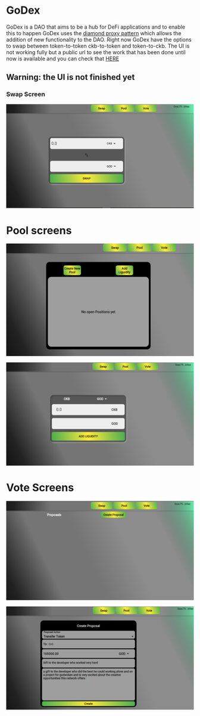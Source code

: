 # GoDex

GoDex is a DAO that aims to be a hub for DeFi applications and to enable this to happen GoDex uses the [diamond proxy pattern](https://eips.ethereum.org/EIPS/eip-2535#diamond-interface)
which allows the addition of new functionality to the DAO. Right now GoDex have the options to swap between token-to-token ckb-to-token and token-to-ckb. The UI is not working fully but a public url to see the work that has been done until now is available and you can check that [HERE](https://esdras-santos.github.io/godefi/#/)

## Warning: the UI is not finished yet

### Swap Screen

![alt text](https://github.com/esdras-santos/godex/blob/master/extra_media/swap.PNG?raw=true)

# Pool screens

![alt text](https://github.com/esdras-santos/godex/blob/master/extra_media/pool1.PNG?raw=true)

![alt text](https://github.com/esdras-santos/godex/blob/master/extra_media/pool2.PNG?raw=true)

# Vote Screens 

![alt text](https://github.com/esdras-santos/godex/blob/master/extra_media/vote1.PNG?raw=true)

![alt text](https://github.com/esdras-santos/godex/blob/master/extra_media/vote2.PNG?raw=true)


